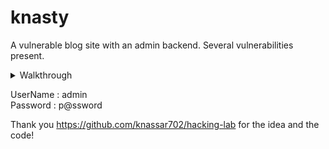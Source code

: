 # knasty

A vulnerable blog site with an admin backend. Several vulnerabilities present.

<details>
<summary>Walkthrough</summary>

1. path traversal & XSS Stored : http://localhost/upload
2. SQLI : http://localhost/posts/{ID}
3. SSTI & XSS : http://localhost/search
4. CSRF : http://localhost/login/edite/42
5. SSRF & RCE : http://localhost/website?u=http://127.0.0.1
6. open redirect : http://localhost/redirect?url=http://127.0.0.1/contact
</details>

UserName : admin\
Password : p@ssword

Thank you https://github.com/knassar702/hacking-lab for the idea and the code!

